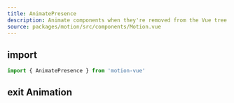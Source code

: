 ```yaml
---
title: AnimatePresence
description: Animate components when they're removed from the Vue tree.
source: packages/motion/src/components/Motion.vue
---
```


## import

```ts
import { AnimatePresence } from 'motion-vue'
```

## exit Animation

<component-preview  name="AnimateExit"/>
